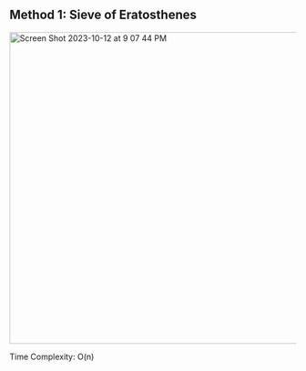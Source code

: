 ## Method 1: Sieve of Eratosthenes

<img width="547" alt="Screen Shot 2023-10-12 at 9 07 44 PM" src="https://github.com/MaiJi97/Leetcode/assets/106039830/a0bf2cb8-bffe-4503-bc46-e16ad96257bf.png">

Time Complexity: O(n)
